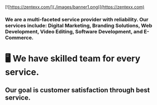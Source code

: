 [![https://zentexx.com/](./images/banner1.png)](https://zentexx.com)


### We are a multi-faceted service provider with reliability. Our services include: Digital Marketing, Branding Solutions, Web Development, Video Editing, Software Development, and E-Commerce.
# 🖥 We have skilled team for every service.

## Our goal is customer satisfaction through best service.
<!--
**ZentexX101/ZentexX101** is a ✨ _special_ ✨ repository because its `README.md` (this file) appears on your GitHub profile.

Here are some ideas to get you started:

- 🔭 I’m currently working on ...
- 🌱 I’m currently learning ...
- 👯 I’m looking to collaborate on ...
- 🤔 I’m looking for help with ...
- 💬 Ask me about ...
- 📫 How to reach me: ...
- 😄 Pronouns: ...
- ⚡ Fun fact: ...
-->
